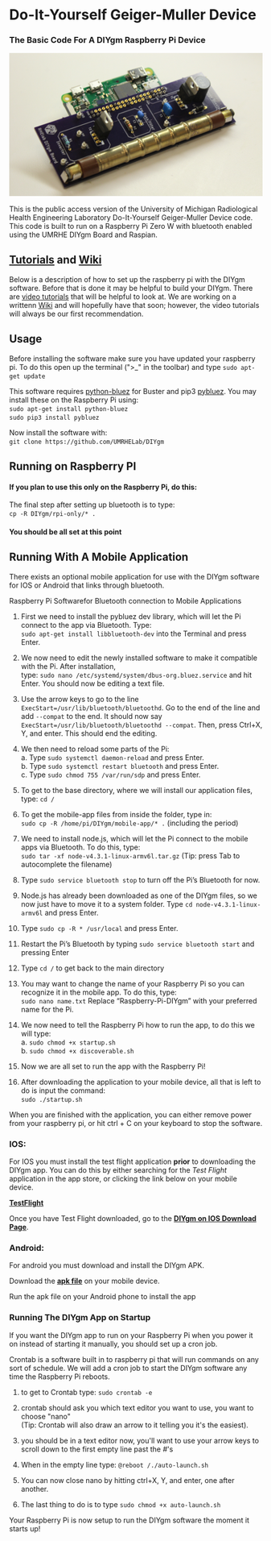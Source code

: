 # Do-It-Yourself Geiger-Muller Device
### The Basic Code For A DIYgm Raspberry Pi Device

![DIYgm Picture](pictures/DIYgm.JPG)

This is the public access version of the University of Michigan Radiological Health Engineering Laboratory Do-It-Yourself Geiger-Muller Device code.
This code is built to run on a Raspberry Pi Zero W with bluetooth enabled using the UMRHE DIYgm Board and Raspian.

## [Tutorials](video-tutorials.md) and [Wiki](https://github.com/UMRHELab/DIYgm/wiki)

Below is a description of how to set up the raspberry pi with the DIYgm software. Before that is done it may be helpful to build your DIYgm.
There are [video tutorials](video-tutorials.md) that will be helpful to look at. 
We are working on a writtenn [Wiki](https://github.com/UMRHELab/DIYgm/wiki) and will hopefully have that soon; however, the video tutorials will always be our first recommendation.


## Usage

Before installing the software make sure you have updated your raspberry pi. To do this open up the terminal (">_" in the toolbar) and type `sudo apt-get update`  

This software requires [python-bluez](https://packages.debian.org/buster/python-bluez) for Buster and pip3 [pybluez](https://github.com/pybluez/pybluez).
You may install these on the Raspberry Pi using:  
`sudo apt-get install python-bluez`  
`sudo pip3 install pybluez`  

Now install the software with:  
`git clone https://github.com/UMRHELab/DIYgm` 

## Running on Raspberry PI  
#### If you plan to use this only on the Raspberry Pi, do this:  

The final step after setting up bluetooth is to type:  
`cp -R DIYgm/rpi-only/* .`

#### **You should be all set at this point**

## Running With A Mobile Application
There exists an optional mobile application for use with the DIYgm software for IOS or Android that links through bluetooth.


Raspberry Pi Softwarefor Bluetooth connection to Mobile Applications

1. First we need to install the pybluez dev library, which will let the Pi connect to the app via Bluetooth. Type:  
`sudo apt-get install libbluetooth-dev` into the Terminal and press Enter. 

2. We now need to edit the newly installed software to make it compatible with the Pi. After installation,  
type: `sudo nano /etc/systemd/system/dbus-org.bluez.service` and hit Enter. You should now be editing a text file.  

3. Use the arrow keys to go to the line `ExecStart=/usr/lib/bluetooth/bluetoothd`. Go to the end of the line and add `--compat` to the end. 
It should now say `ExecStart=/usr/lib/bluetooth/bluetoothd --compat`. Then, press Ctrl+X, Y, and enter. This should end the editing.  

4. We then need to reload some parts of the Pi:  
	a. Type `sudo systemctl daemon-reload`     and press Enter.  
	b. Type `sudo systemctl restart bluetooth` and press Enter.  
	c. Type `sudo chmod 755 /var/run/sdp`      and press Enter. 
 
5. To get to the base directory, where we will install our application files, type: `cd /`  

6. To get the mobile-app files from inside the folder, type in:  
`sudo cp -R /home/pi/DIYgm/mobile-app/* .` (including the period)  

7. We need to install node.js, which will let the Pi connect to the mobile apps via Bluetooth. To do this, type:  
`sudo tar -xf node-v4.3.1-linux-armv6l.tar.gz` (Tip: press Tab to autocomplete the filename)  

8. Type `sudo service bluetooth stop` to turn off the Pi’s Bluetooth for now.  

9. Node.js has already been downloaded as one of the DIYgm files, so we now just have to move it to a system folder. 
Type `cd node-v4.3.1-linux-armv6l` and press Enter. 

10. Type `sudo cp -R * /usr/local` and press Enter.  

11. Restart the Pi’s Bluetooth by typing `sudo service bluetooth start` and pressing Enter

12. Type `cd /` to get back to the main directory

13. You may want to change the name of your Raspberry Pi so you can recognize it in the mobile app. 
To do this, type:  
`sudo nano name.txt` Replace “Raspberry-Pi-DIYgm” with your preferred name for the Pi.

14. We now need to tell the Raspberry Pi how to run the app, to do this we will type:  
	a. `sudo chmod +x startup.sh`  
	b. `sudo chmod +x discoverable.sh`  

15. Now we are all set to run the app with the Raspberry Pi!

16. After downloading the application to your mobile device, all that is left to do is input the command:  
`sudo ./startup.sh`   

When you are finished with the application, you can either remove power from your raspberry pi, or hit ctrl + C on your keyboard to stop the software.

### IOS:
For IOS you must install the test flight application **prior** to downloading the DIYgm app. 
You can do this by either searching for the _Test Flight_ application in the app store, or clicking the link below on your mobile device.  

[**TestFlight**](https://apps.apple.com/us/app/testflight/id899247664)  

Once you have Test Flight downloaded, go to the [**DIYgm on IOS Download Page**](https://testflight.apple.com/join/hFALODXI).  

### Android:  
For android you must download and install the DIYgm APK.  

Download the [**apk file**](https://drive.google.com/open?id=1AitTESAhU4iAu_M2vcSNQPzfiBf2Sed7) on your mobile device. 
 
Run the apk file on your Android phone to install the app

### Running The DIYgm App on Startup  
If you want the DIYgm app to run on your Raspberry Pi when you power it on instead of starting it manually, you should set up a cron job.

Crontab is a software built in to raspberry pi that will run commands on any sort of schedule.
We will add a cron job to start the DIYgm software any time the Raspberry Pi reboots.

1. to get to Crontab type:
	`sudo crontab -e`

2. crontab should ask you which text editor you want to use, you want to choose "nano"   
(Tip: Crontab will also draw an arrow to it telling you it's the easiest).

3. you should be in a text editor now, you'll want to use your arrow keys to scroll down to the first empty line past the _#_'s   

4. When in the empty line type: `@reboot /./auto-launch.sh`  

5. You can now close nano by hitting ctrl+X, Y, and enter, one after another.  

6. The last thing to do is to type `sudo chmod +x auto-launch.sh`  

Your Raspberry Pi is now setup to run the DIYgm software the moment it starts up!  
